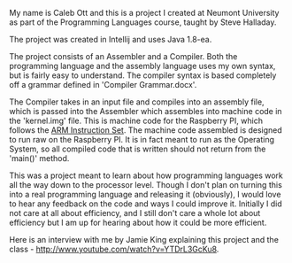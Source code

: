 My name is Caleb Ott and this is a project I created at Neumont University as part of the Programming Languages course, taught by Steve Halladay.

The project was created in Intellij and uses Java 1.8-ea.

The project consists of an Assembler and a Compiler. Both the programming language and the assembly language uses my own syntax, but is fairly easy to understand. The compiler syntax is based completely off a grammar defined in 'Compiler Grammar.docx'.

The Compiler takes in an input file and compiles into an assembly file, which is passed into the Assembler which assembles into machine code in the 'kernel.img' file. This is machine code for the Raspberry PI, which follows the [ARM Instruction Set](http://cseweb.ucsd.edu/~kastner/cse30/arm-instructionset.pdf). The machine code assembled is designed to run raw on the Raspberry PI. It is in fact meant to run as the Operating System, so all compiled code that is written should not return from the 'main()' method.

This was a project meant to learn about how programming languages work all the way down to the processor level. Though I don't plan on turning this into a real programming language and releasing it (obviously), I would love to hear any feedback on the code and ways I could improve it. Initially I did not care at all about efficiency, and I still don't care a whole lot about efficiency but I am up for hearing about how it could be more efficient.

Here is an interview with me by Jamie King explaining this project and the class - http://www.youtube.com/watch?v=YTDrL3GcKu8.
